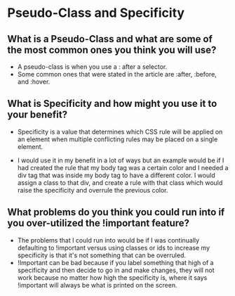 # Pseudo-Class and Specificity

## What is a Pseudo-Class and what are some of the most common ones you think you will use?
<ul><li>A pseudo-class is when you use a : after a selector.</li>
<li>Some common ones that were stated in the article are :after, :before, and :hover.</li></ul>

## What is Specificity and how might you use it to your benefit?
<ul><li>Specificity is a value that determines which CSS rule will be applied on an element when multiple conflicting rules may be placed on a single element.</li></ul>
<ul><li>I would use it in my benefit in a lot of ways but an example would be if I had created the rule that my body tag was a certain color and I needed a div tag that was inside my body tag to have a different color. I would assign a class to that div, and create a rule with that class which would raise the specificity and overrule the previous color.</li></ul>

## What problems do you think you could run into if you over-utilized the !important feature?
<ul><li>The problems that I could run into would be if I was continually defaulting to !important versus using classes or ids to increase my specificity is that it's not something that can be overruled. </li>
<li>!Important can be bad because if you label something that high of a specificity and then decide to go in and make changes, they will not work because no matter how high the specificity is, where it says !important will always be what is printed on the screen.
</li></ul>
